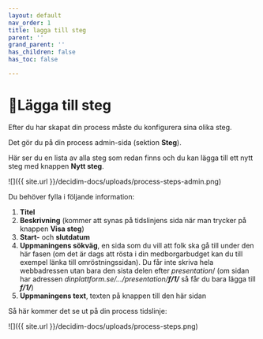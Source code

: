 ```yaml
---
layout: default
nav_order: 1
title: lagga till steg
parent: ''
grand_parent: ''
has_children: false
has_toc: false

---
```

# 📍Lägga till steg

Efter du har skapat din process måste du konfigurera sina olika steg.

Det gör du på din process admin-sida (sektion **Steg**).

Här ser du en lista av alla steg som redan finns och du kan lägga till ett nytt steg med knappen **Nytt steg**.

![]({{ site.url }}/decidim-docs/uploads/process-steps-admin.png)

Du behöver fylla i följande information:

1. **Titel**
2. **Beskrivning** (kommer att synas på tidslinjens sida när man trycker på knappen **Visa steg**)
3. **Start-** och **slutdatum**
4. **Uppmaningens sökväg**, en sida som du vill att folk ska gå till under den här fasen (om det är dags att rösta i din medborgarbudget kan du till exempel länka till omröstningssidan). Du får inte skriva hela webbadressen utan bara den sista delen efter _presentation_/ (om sidan har adressen _dinplattform.se/.../presentation/**f/1/**_ så får du bara lägga till **_f/1/_**)
5. **Uppmaningens text**, texten på knappen till den här sidan

Så här kommer det se ut på din process tidslinje:

![]({{ site.url }}/decidim-docs/uploads/process-steps.png)